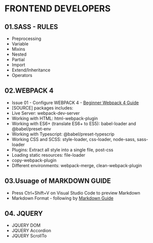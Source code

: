 # FRONTEND DEVELOPERS

## 01.SASS - RULES

* Preprocessing
* Variable
* Mixins
* Nested
* Partial
* Import
* Extend/Inheritance
* Operators

## 02.WEBPACK 4

* Issue 01 - Configure WEBPACK 4 - [Beginner Webpack 4 Guide](https://hackernoon.com/lets-start-with-webpack-4-91a0f1dba02e)
* [SOURCE] packages includes:
* Live Server: webpack-dev-server
* Working with HTML: html-webpack-plugin
* Working with ES6+ (translate ES6+ to ES5): babel-loader and @babel/preset-env
* Working with Typescript: @babel/preset-typescrip
* Working CSS and SCSS: style-loader, css-loader, node-sass, sass-loader
* Plugins: Extract all style into a single file, post-css
* Loading static resources: file-loader
* copy-webpack-plugin
* Different environments: webpack-merge, clean-webpack-plugin

## 03.Usuage of MARKDOWN  GUIDE

* Press Ctrl+Shift+V on Visual Studio Code to preview Markdown
* Markdown Format - following by [Markdown Guide](https://www.markdownguide.org/basic-syntax/#links)

## 04. JQUERY

* JQUERY DOM
* JQUERY Accordion
* JQUERY ScrollTo
